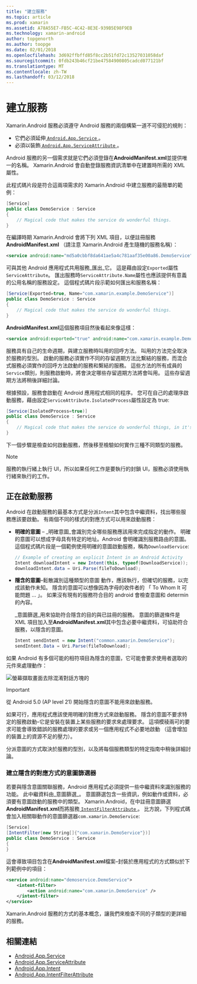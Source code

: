 ```yaml
---
title: "建立服務"
ms.topic: article
ms.prod: xamarin
ms.assetid: A78A55E7-FB5C-4C42-8E3E-939B5E98F9EB
ms.technology: xamarin-android
author: topgenorth
ms.author: toopge
ms.date: 02/01/2018
ms.openlocfilehash: 3d692ffbffd85f8cc2b51fd72c13527031058daf
ms.sourcegitcommit: 0fdb243b46cf21be47584900805cadcd077121bf
ms.translationtype: MT
ms.contentlocale: zh-TW
ms.lasthandoff: 03/12/2018
---
```

# <a name="creating-a-service"></a>建立服務

Xamarin.Android 服務必須遵守 Android 服務的兩個構築一道不可侵犯的規則：

* 它們必須延伸[ `Android.App.Service` ](https://developer.xamarin.com/api/type/Android.App.Service/)。
* 必須以裝飾[ `Android.App.ServiceAttribute` ](https://developer.xamarin.com/api/type/Android.App.ServiceAttribute/)。

Android 服務的另一個需求就是它們必須登錄在**AndroidManifest.xml**並提供唯一的名稱。 Xamarin.Android 會自動登錄服務資訊清單中在建置時所需的 XML 屬性。

此程式碼片段是符合這兩項需求的 Xamarin.Android 中建立服務的最簡單的範例：  

```csharp
[Service]
public class DemoService : Service
{
    // Magical code that makes the service do wonderful things.
}
```

在編譯時期 Xamarin.Android 會將下列 XML 項目，以便註冊服務**AndroidManifest.xml** （請注意 Xamarin.Android 產生隨機的服務名稱）：

```xml
<service android:name="md5a0cbbf8da641ae5a4c781aaf35e00a86.DemoService" />
```

可與其他 Android 應用程式共用服務_匯出_它。 這是藉由設定`Exported`屬性`ServiceAttribute`。 匯出服務時`ServiceAttribute.Name`屬性也應該提供有意義的公用名稱的服務設定。 這個程式碼片段示範如何匯出和服務名稱：

```csharp
[Service(Exported=true, Name="com.xamarin.example.DemoService")]
public class DemoService : Service
{
    // Magical code that makes the service do wonderful things.
}
```

**AndroidManifest.xml**這個服務項目然後看起來像這樣：

```xml
<service android:exported="true" android:name="com.xamarin.example.DemoService" />
```

服務具有自己的生命週期，與建立服務時叫用的回呼方法。 叫用的方法完全取決於服務的型別。 啟動的服務必須實作不同的存留週期方法比繫結的服務，而混合式服務必須實作的回呼方法啟動的服務和繫結的服務。 這些方法的所有成員的`Service`類別，則服務啟動時，將會決定哪些存留週期方法將會叫用。 這些存留週期方法將稍後詳細討論。

根據預設，服務會啟動在 Android 應用程式相同的程序。 您可在自己的處理序啟動服務，藉由設定`ServiceAttribute.IsolatedProcess`屬性設定為 true:

```csharp
[Service(IsolatedProcess=true)]
public class DemoService : Service
{
    // Magical code that makes the service do wonderful things, in it's own process!
}
```

下一個步驟是檢查如何啟動服務，然後移至檢驗如何實作三種不同類型的服務。

> [!NOTE]
> 服務的執行緒上執行 UI，所以如果任何工作是要執行的封鎖 UI，服務必須使用執行緒來執行的工作。

## <a name="starting-a-service"></a>正在啟動服務

Android 在啟動服務的最基本方式是分派`Intent`其中包含中繼資料，找出哪些服務應該要啟動。 有兩個不同的樣式的對應方式可以用來啟動服務：

-   **明確的意圖** &ndash; _明確意圖_會識別完全哪些服務應該用來完成指定的動作。 明確的意圖可以想成字母具有特定的地址。Android 會明確識別服務路由的意圖。 這個程式碼片段是一個範例使用明確的意圖啟動服務，稱為`DownloadService`:

    ```csharp
    // Example of creating an explicit Intent in an Android Activity
    Intent downloadIntent = new Intent(this, typeof(DownloadService));
    downloadIntent.data = Uri.Parse(fileToDownload);
    ```

-   **隱含的意圖**&ndash;鬆散識別這種類型的意圖 動作，應該執行，但確切的服務，以完成該動作未知。 隱含的意圖可以想像因為字母的收件者的 「 To Whom It 可能問題 … 」。
    如果沒有現有的服務符合目的 android 會檢查意圖和 determin 的內容。

    _意圖篩選_用來協助符合隱含的目的與已註冊的服務。 意圖的篩選條件是 XML 項目加入至**AndroidManifest.xml**其中包含必要中繼資料，可協助符合服務，以隱含的意圖。

    ```csharp
    Intent sendIntent = new Intent("common.xamarin.DemoService");
    sendIntent.Data = Uri.Parse(fileToDownload);
    ```

如果 Android 有多個可能的相符項目為隱含的意圖，它可能會要求使用者選取的元件來處理動作：

![螢幕擷取畫面去除混淆對話方塊的](images/creating-a-service-01.png "去除混淆對話方塊螢幕擷取畫面")

> [!IMPORTANT]
> 從 Android 5.0 (AP level 21) 開始隱含的意圖不能用來啟動服務。

如果可行，應用程式應該使用明確的對應方式來啟動服務。 隱含的意圖不要求特定的服務啟動&ndash;它是安裝在裝置上某些服務的要求來處理要求。 這項模稜兩可的要求可能會導致錯誤的服務處理的要求或另一個應用程式不必要地啟動 （這會增加的裝置上的資源不足的壓力）。

分派意圖的方式取決於服務的型別，以及將每個服務類型的特定指南中稍後詳細討論。


### <a name="creating-an-intent-filter-for-implicit-intents"></a>建立隱含的對應方式的意圖篩選器

若要與隱含意圖關聯服務，Android 應用程式必須提供一些中繼資料來識別服務的功能。 此中繼資料由_意圖篩選_。 意圖篩選包含一些資訊，例如動作或資料，必須要有意圖啟動的服務中的類型。 Xamarin.Android，在中註冊意圖篩選**AndroidManifest.xml**而將服務[ `IntentFilterAttribute` ](https://developer.xamarin.com/api/type/Android.App.IntentFilterAttribute/)。 比方說，下列程式碼會加入相關聯動作的意圖篩選器`com.xamarin.DemoService`:

```csharp
[Service]
[IntentFilter(new String[]{"com.xamarin.DemoService"})]
public class DemoService : Service
{
}
```

這會導致項目包含在**AndroidManifest.xml**檔案&ndash;封裝於應用程式的方式類似於下列範例中的項目：

```xml
<service android:name="demoservice.DemoService">
    <intent-filter>
        <action android:name="com.xamarin.DemoService" />
    </intent-filter>
</service>
```

Xamarin.Android 服務的方式的基本概念，讓我們來檢查不同的子類型的更詳細的服務。


## <a name="related-links"></a>相關連結

- [Android.App.Service](https://developer.xamarin.com/api/type/Android.App.Service/)
- [Android.App.ServiceAttribute](https://developer.xamarin.com/api/type/Android.App.ServiceAttribute/)
- [Android.App.Intent](https://developer.xamarin.com/api/type/Android.Content.Intent/)
- [Android.App.IntentFilterAttribute](https://developer.xamarin.com/api/type/Android.App.IntentFilterAttribute/)
